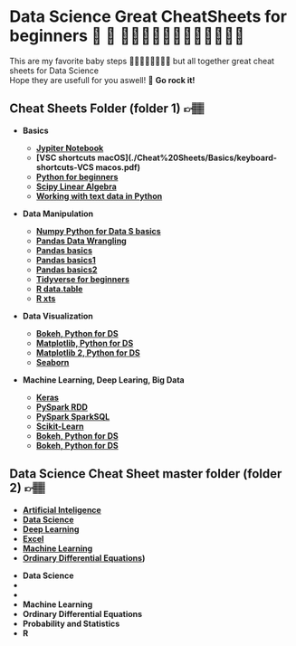 # Data Science Great CheatSheets for beginners 🚀 📂 👩🏻‍🦰🧔🏻👩🏾‍💻👩‍💻👦🏻
This are my favorite baby steps 🏄🏽🏄🏽‍♀️🏄🏽‍♂️ but all together great cheat sheets for Data Science<br>
Hope they are usefull for you aswell! 👊 <strong> Go rock it! <strong>

## Cheat Sheets Folder (folder 1) 👉🏽
* Basics
  - [Jypiter Notebook](./Cheat%20Sheets/Basics/Jupyter%20Notebook%20Cheat%20Sheet.pdf)
  - [VSC shortcuts macOS](./Cheat%20Sheets/Basics/keyboard-shortcuts-VCS macos.pdf)
  - [Python for beginners](./Cheat%20Sheets/Basics/Python_Cheat_Sheet_for_Beginners.pdf)
  - [Scipy Linear Algebra](./Cheat%20SSheets/Basics/Scipy_Linear_Algebra_Cheat_Sheet.pdf)
  - [Working with text data in Python](./Cheat%20SSheets/Basics/Working_With_Text_Data_in_Python.pdf)
* Data Manipulation
  - [Numpy Python for Data S basics](./Cheat%20Sheets/Data%20Manipulation/NumPy%20Basics%20Cheat%20Sheet.pdf)
  - [Pandas Data Wrangling](./Cheat%20Sheets/Data%20Manipulation/Pandas%20Data%20Wrangling%20Cheat%20Sheet.pdf)
  - [Pandas basics](./Cheat%20Sheets/Data%20Manipulation/Pandas%20Basics%20Cheat%20Sheet.pdf)
  - [Pandas basics1](./Cheat%20Sheets/Data%20Manipulation/Pandas.jpeg)
  - [Pandas basics2](./Cheat%20Sheets/Data%20Manipulation/Pandas1.jpeg)
  - [Tidyverse for beginners](./Cheat%20Sheets/Data%20Manipulation/Tidyverse%20Cheat%20Sheet%20For%20Beginners.pdf)
  - [R data.table](./Cheat%20Sheets/Data%20Manipulation/data_table_cheat_sheet.pdf)
  - [R xts](./Cheat%20Sheets/Data%20Manipulation/xts%20Cheet%20Sheet.pdf)
* Data Visualization
  - [Bokeh, Python for DS](./Cheat%20Sheets/Data%20Visualization/Bokeh%20Cheat%20Sheet.pdf)
  - [Matplotlib, Python for DS](./Data%20Visualization/Matplotlib%20Cheat%20Sheet.pdf)
  - [Matplotlib 2, Python for DS](./Cheat%20Sheets/Data%20Visualization/Matplotlib.pdf)
  - [Seaborn](./Cheat%20Sheets/Data%20Visualization/Seaborn%20Cheat%20Sheet.pdf)

* Machine Learning, Deep Learing, Big Data
  - [Keras](./Cheat%20Sheets/Machine%20Learning,%20Deep%20Learning,%20Big%20Data/Keras_Cheat_Sheet_gssmi8.pdf)
  - [PySpark RDD](./Cheat%20Sheets/Machine%20Learning,%20Deep%20Learning,%20Big%20Data/PySpark%20RDD%20Cheat%20Sheet.pdf)
  - [PySpark SparkSQL](./Cheat%20Sheets/Machine%20Learning,%20Deep%20Learning,%20Big%20Data/PySpark%20SparkSQL%20Cheat%20Sheet.pdf)
  - [Scikit-Learn](./Cheat%20Sheets/Machine%20Learning,%20Deep%20Learning,%20Big%20Data/Scikit-Learn%20Cheat%20Sheet.pdf)
  - [Bokeh, Python for DS](./Cheat%20Sheets/Data%20Visualization/Bokeh%20Cheat%20Sheet.pdf)
  - [Bokeh, Python for DS](./Cheat%20Sheets/Data%20Visualization/Bokeh%20Cheat%20Sheet.pdf)

## Data Science Cheat Sheet master folder (folder 2) 👉🏽
  - [Artificial Inteligence](./Data-Science--Cheat-Sheet-master/Artificial%20Intelligence/ai4all.pdf)
  - [Data Science](./Data-Science--Cheat-Sheet-master/Data%20Science/Data%20Science%20Cheat%20Sheet.pdf)
  - [Deep Learning](./Data-Science--Cheat-Sheet-master/Deep%20Learning/super-cheatsheet-deep-learning.pdf)
  - [Excel](./https://github.com/mariapaoli/Data_Science_Great_Cheat_Sheets/tree/main/Data-Science--Cheat-Sheet-master/Excel)
  - [Machine Learning](./Data-Science--Cheat-Sheet-master/Machine%20Learning)
  - [Ordinary Differential Equations](./https://github.com/mariapaoli/Data_Science_Great_Cheat_Sheets/tree/main/Data-Science--Cheat-Sheet-master/Ordinary%20Differential%20Equations))
* Data Science
* 
* 
* Machine Learning
* Ordinary Differential Equations
* Probability and Statistics
* R

